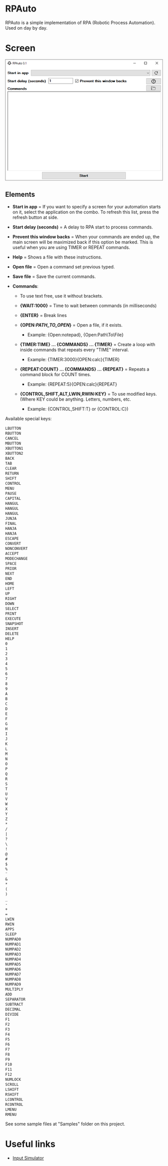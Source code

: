 # RPAuto

RPAuto is a simple implementation of RPA (Robotic Process Automation). Used on day by day.

# Screen

![Screen](./Images/screen.png)

## Elements

- **Start in app** = If you want to specify a screen for your automation starts on it, select the application on the combo. To refresh this list, press the refresh button at side.

- **Start delay (seconds)** = A delay to RPA start to process commands.

- **Prevent this window backs** = When your commands are ended up, the main screen will be maximized back if this option be marked. This is useful when you are using TIMER or REPEAT commands.

- **Help** = Shows a file with these instructions.

- **Open file** = Open a command set previous typed.
- **Save file** = Save the current commands.

- **Commands**:

    - To use text free, use it without brackets.

    - **{WAIT:1000}** = Time to wait between commands (in milliseconds)

    - **{ENTER}** = Break lines

    - **{OPEN:*PATH_TO_OPEN*}** = Open a file, if it exists. 
        - Example: {Open:notepad}, {Open:Path\To\File}

    - **{TIMER:TIME} ... {COMMANDS} ... {TIMER}** = Create a loop with inside commands that repeats every "TIME" interval. 
        - Example: {TIMER:3000}{OPEN:calc}{TIMER}

    - **{REPEAT:COUNT} ... {COMMANDS} ... {REPEAT}** = Repeats a command block for COUNT times.
        - Example: {REPEAT:5}{OPEN:calc}{REPEAT}

    - **{CONTROL,SHIFT,ALT,LWIN,RWIN:KEY}** = To use modified keys. (Where KEY could be anything. Letters, numbers, etc. 
        - Example: {CONTROL,SHIFT:T} or {CONTROL:C})


Available special keys:

	LBUTTON
	RBUTTON
	CANCEL
	MBUTTON
	XBUTTON1
	XBUTTON2
	BACK
	TAB
	CLEAR
	RETURN
	SHIFT
	CONTROL
	MENU
	PAUSE
	CAPITAL
	HANGUL
	HANGUL
	HANGUL
	JUNJA
	FINAL
	HANJA
	HANJA
	ESCAPE
	CONVERT
	NONCONVERT
	ACCEPT
	MODECHANGE
	SPACE
	PRIOR
	NEXT
	END
	HOME
	LEFT
	UP
	RIGHT
	DOWN
	SELECT
	PRINT
	EXECUTE
	SNAPSHOT
	INSERT
	DELETE
	HELP
	0
	1
	2
	3
	4
	5
	6
	7
	8
	9
	A
	B
	C
	D
	E
	F
	G
	H
	I
	J
	K
	L
	M
	N
	O
	P
	Q
	R
	S
	T
	U
	V
	W
	X
	Y
	Z
    *
    /
    |
    ?
    \
    !
    @
    #
    $
    %
    ¨
    &
    *
    (
    )
    _
    -
    +
    =
	LWIN
	RWIN
	APPS
	SLEEP
	NUMPAD0
	NUMPAD1
	NUMPAD2
	NUMPAD3
	NUMPAD4
	NUMPAD5
	NUMPAD6
	NUMPAD7
	NUMPAD8
	NUMPAD9
	MULTIPLY
	ADD
	SEPARATOR
	SUBTRACT
	DECIMAL
	DIVIDE
	F1
	F2
	F3
	F4
	F5
	F6
	F7
	F8
	F9
	F10
	F11
	F12
	NUMLOCK
	SCROLL
	LSHIFT
	RSHIFT
	LCONTROL
	RCONTROL
	LMENU
	RMENU

See some sample files at "Samples" folder on this project.



# Useful links

- [Input Simulator](http://inputsimulator.codeplex.com/)
